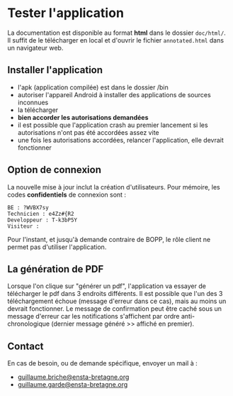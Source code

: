 # Tester l'application
La documentation est disponible au format **html** dans le dossier `doc/html/`. Il suffit de le télécharger en local et d'ouvrir le fichier `annotated.html` dans un navigateur web.

## Installer l'application
- l'apk (application compilée) est dans le dossier /bin
- autoriser l'appareil Android à installer des applications de sources inconnues
- la télécharger 
- **bien accorder les autorisations demandées**
- il est possible que l'application crash au premier lancement si les autorisations n'ont pas été accordées assez vite
- une fois les autorisations accordées, relancer l'application, elle devrait fonctionner

## Option de connexion
La nouvelle mise à jour inclut la création d'utilisateurs. Pour mémoire, les codes **confidentiels** de 
connexion sont :
```
BE : ?WVBX7sy
Technicien : e4Zz#{R2
Developpeur : T-k3bP5Y
Visiteur : 
```
Pour l'instant, et jusqu'à demande contraire de BOPP, le rôle client ne permet pas d'utiliser l'application.

## La génération de PDF
Lorsque l'on clique sur "générer un pdf", l'application va essayer de télécharger le pdf dans 3 endroits différents.
Il est possible que l'un des 3 téléchargement échoue (message d'erreur dans ce cas), mais au moins un devrait fonctionner.
Le message de confirmation peut être caché sous un message d'erreur car les notifications s'affichent par ordre anti-chronologique (dernier message généré >> affiché en premier).

## Contact
En cas de besoin, ou de demande spécifique, envoyer un mail à : 
- guillaume.briche@ensta-bretagne.org
- guillaume.garde@ensta-bretagne.org
